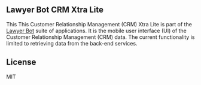## Lawyer Bot CRM Xtra Lite

This This Customer Relationship Management (CRM) Xtra Lite is part of the [Lawyer Bot](https://github.com/lukitos/lawyerbot-capstone) suite of applications. It is the mobile user interface (UI) of the Customer Relationship Management (CRM) data. The current functionality is limited to retrieving data from the back-end services.

## License
MIT
